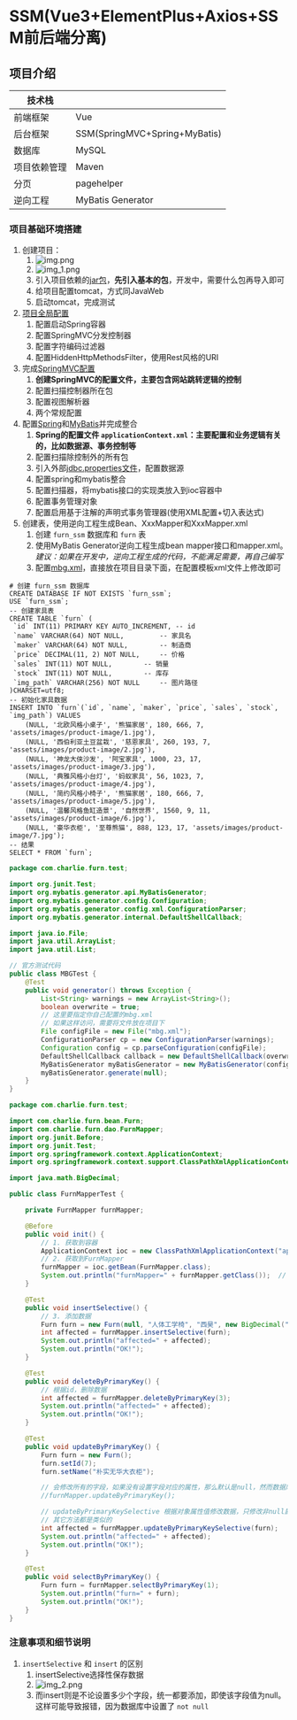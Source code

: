 # SSM(Vue3+ElementPlus+Axios+SSM前后端分离)

## 项目介绍

| 技术栈    |                               |
|--------|-------------------------------|
| 前端框架   | Vue                           |
| 后台框架   | SSM(SpringMVC+Spring+MyBatis) |
| 数据库    | MySQL                         |
| 项目依赖管理 | Maven                         |
| 分页     | pagehelper                    |
| 逆向工程   | MyBatis Generator             |

### 项目基础环境搭建

1. 创建项目：
   1) ![img.png](img.png)
   2) ![img_1.png](img_1.png)
   3) 引入项目依赖的[jar包](pom.xml)，**先引入基本的包**，开发中，需要什么包再导入即可
   4) 给项目配置tomcat，方式同JavaWeb
   5) 启动tomcat，完成测试
2. [项目全局配置](src/main/webapp/WEB-INF/web.xml)
   1) 配置启动Spring容器
   2) 配置SpringMVC分发控制器
   3) 配置字符编码过滤器
   4) 配置HiddenHttpMethodsFilter，使用Rest风格的URI
3. 完成[SpringMVC配置](src/main/webapp/WEB-INF/springDispatcherServlet-servlet.xml)
   1) **创建SpringMVC的配置文件，主要包含网站跳转逻辑的控制**
   2) 配置扫描控制器所在包
   3) 配置视图解析器
   4) 两个常规配置
4. 配置[Spring](src/main/resources/applicationContext.xml)和[MyBatis](src/main/resources/mybatis-config.xml)并完成整合
   1) **Spring的配置文件 `applicationContext.xml`：主要配置和业务逻辑有关的，比如数据源、事务控制等**
   2) 配置扫描除控制外的所有包
   3) 引入外部[jdbc.properties文件](src/main/resources/jdbc.properties)，配置数据源
   4) 配置spring和mybatis整合
   5) 配置扫描器，将mybatis接口的实现类放入到ioc容器中
   6) 配置事务管理对象
   7) 配置启用基于注解的声明式事务管理器(使用XML配置+切入表达式)
5. 创建表，使用逆向工程生成Bean、XxxMapper和XxxMapper.xml
   1) 创建 `furn_ssm` 数据库和 `furn` 表
   2) 使用MyBatis Generator逆向工程生成bean mapper接口和mapper.xml。_建议：如果在开发中，逆向工程生成的代码，不能满足需要，再自己编写_
   3) 配置[mbg.xml](mbg.xml)，直接放在项目目录下面，在配置模板xml文件上修改即可

```mysql
# 创建 furn_ssm 数据库
CREATE DATABASE IF NOT EXISTS `furn_ssm`;
USE `furn_ssm`;
-- 创建家具表
CREATE TABLE `furn` (
 `id` INT(11) PRIMARY KEY AUTO_INCREMENT, -- id
 `name` VARCHAR(64) NOT NULL,		  -- 家具名
 `maker` VARCHAR(64) NOT NULL,		  -- 制造商
 `price` DECIMAL(11, 2) NOT NULL,	  -- 价格
 `sales` INT(11) NOT NULL,		  -- 销量
 `stock` INT(11) NOT NULL,		  -- 库存
 `img_path` VARCHAR(256) NOT NULL	  -- 图片路径
)CHARSET=utf8;
-- 初始化家具数据
INSERT INTO `furn`(`id`, `name`, `maker`, `price`, `sales`, `stock`, `img_path`) VALUES 
	(NULL, '北欧风格小桌子', '熊猫家居', 180, 666, 7, 'assets/images/product-image/1.jpg'),
	(NULL, '西伯利亚土豆盆栽', '慈恩家具', 260, 193, 7, 'assets/images/product-image/2.jpg'),
	(NULL, '神龙大侠沙发', '阿宝家具', 1000, 23, 17, 'assets/images/product-image/3.jpg'),
	(NULL, '典雅风格小台灯', '蚂蚁家具', 56, 1023, 7, 'assets/images/product-image/4.jpg'),
	(NULL, '简约风格小椅子', '熊猫家居', 180, 666, 7, 'assets/images/product-image/5.jpg'),
	(NULL, '温馨风格鱼缸造景', '自然世界', 1560, 9, 11, 'assets/images/product-image/6.jpg'),
	(NULL, '豪华衣柜', '至尊熊猫', 888, 123, 17, 'assets/images/product-image/7.jpg');
-- 结果
SELECT * FROM `furn`;
```

```java
package com.charlie.furn.test;

import org.junit.Test;
import org.mybatis.generator.api.MyBatisGenerator;
import org.mybatis.generator.config.Configuration;
import org.mybatis.generator.config.xml.ConfigurationParser;
import org.mybatis.generator.internal.DefaultShellCallback;

import java.io.File;
import java.util.ArrayList;
import java.util.List;

// 官方测试代码
public class MBGTest {
    @Test
    public void generator() throws Exception {
        List<String> warnings = new ArrayList<String>();
        boolean overwrite = true;
        // 这里要指定你自己配置的mbg.xml
        // 如果这样访问，需要将文件放在项目下
        File configFile = new File("mbg.xml");
        ConfigurationParser cp = new ConfigurationParser(warnings);
        Configuration config = cp.parseConfiguration(configFile);
        DefaultShellCallback callback = new DefaultShellCallback(overwrite);
        MyBatisGenerator myBatisGenerator = new MyBatisGenerator(config, callback, warnings);
        myBatisGenerator.generate(null);
    }
}
```

```java
package com.charlie.furn.test;

import com.charlie.furn.bean.Furn;
import com.charlie.furn.dao.FurnMapper;
import org.junit.Before;
import org.junit.Test;
import org.springframework.context.ApplicationContext;
import org.springframework.context.support.ClassPathXmlApplicationContext;

import java.math.BigDecimal;

public class FurnMapperTest {

    private FurnMapper furnMapper;

    @Before
    public void init() {
        // 1. 获取到容器
        ApplicationContext ioc = new ClassPathXmlApplicationContext("applicationContext.xml");
        // 2. 获取到FurnMapper
        furnMapper = ioc.getBean(FurnMapper.class);
        System.out.println("furnMapper=" + furnMapper.getClass());  // class com.sun.proxy.$Proxy17
    }

    @Test
    public void insertSelective() {
        // 3. 添加数据
        Furn furn = new Furn(null, "人体工学椅", "西昊", new BigDecimal("560.5"), 260, 140, "assets/images/product-image/8.jpg");
        int affected = furnMapper.insertSelective(furn);
        System.out.println("affected=" + affected);
        System.out.println("OK!");
    }

    @Test
    public void deleteByPrimaryKey() {
        // 根据id，删除数据
        int affected = furnMapper.deleteByPrimaryKey(3);
        System.out.println("affected=" + affected);
        System.out.println("OK!");
    }

    @Test
    public void updateByPrimaryKey() {
        Furn furn = new Furn();
        furn.setId(7);
        furn.setName("朴实无华大衣柜");

        // 会修改所有的字段，如果没有设置字段对应的属性，那么默认是null，然而数据库表字段设置 not null，所以会报错
        //furnMapper.updateByPrimaryKey();

        // updateByPrimaryKeySelective 根据对象属性值修改数据，只修改非null属性值对应的字段
        // 其它方法都是类似的
        int affected = furnMapper.updateByPrimaryKeySelective(furn);
        System.out.println("affected=" + affected);
        System.out.println("OK!");
    }

    @Test
    public void selectByPrimaryKey() {
        Furn furn = furnMapper.selectByPrimaryKey(1);
        System.out.println("furn=" + furn);
        System.out.println("OK!");
    }
}
```

### 注意事项和细节说明

1. `insertSelective` 和 `insert` 的区别
   1) insertSelective选择性保存数据
   2) ![img_2.png](img_2.png)
   3) 而insert则是不论设置多少个字段，统一都要添加，即使该字段值为null。这样可能导致报错，因为数据库中设置了 `not null`
